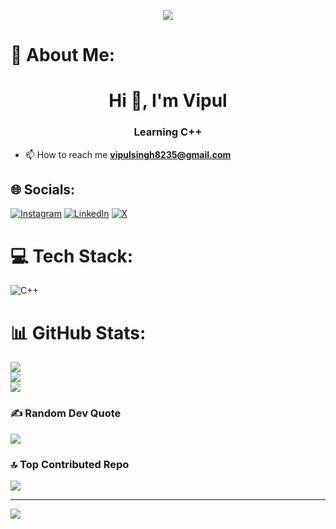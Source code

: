 <p align="center"><img src="https://user-images.githubusercontent.com/74038190/225813708-98b745f2-7d22-48cf-9150-083f1b00d6c9.gif"></p>

# 💫 About Me:
<h1 align="center">Hi 👋, I'm Vipul</h1>
<h3 align="center">Learning C++</h3>


- 📫 How to reach me **vipulsingh8235@gmail.com**

## 🌐 Socials:
[![Instagram](https://img.shields.io/badge/Instagram-%23E4405F.svg?logo=Instagram&logoColor=white)](https://www.instagram.com/mr.rajput___001/) [![LinkedIn](https://img.shields.io/badge/LinkedIn-%230077B5.svg?logo=linkedin&logoColor=white)](https://www.linkedin.com/in/vipul-kumar-singh-90730a22b/) [![X](https://img.shields.io/badge/X-black.svg?logo=X&logoColor=white)](https://x.com/Rajput8235)



# 💻 Tech Stack:
![C++](https://img.shields.io/badge/c++-%2300599C.svg?style=for-the-badge&logo=c%2B%2B&logoColor=white)


# 📊 GitHub Stats:
![](https://github-readme-stats.vercel.app/api?username=vipulsingh36&theme=dark&hide_border=false&include_all_commits=false&count_private=false)<br/>
![](https://github-readme-streak-stats.herokuapp.com/?user=vipulsingh36&theme=dark&hide_border=false)<br/>
![](https://github-readme-stats.vercel.app/api/top-langs/?username=vipulsingh36&theme=dark&hide_border=false&include_all_commits=false&count_private=false&layout=compact)

### ✍️ Random Dev Quote
![](https://quotes-github-readme.vercel.app/api?type=vetical&theme=light)

### 🔝 Top Contributed Repo
![](https://github-contributor-stats.vercel.app/api?username=vipulsingh36&limit=5&theme=dark&combine_all_yearly_contributions=true)


---
[![](https://visitcount.itsvg.in/api?id=shubhamsingh872&icon=0&color=0)](https://visitcount.itsvg.in)
